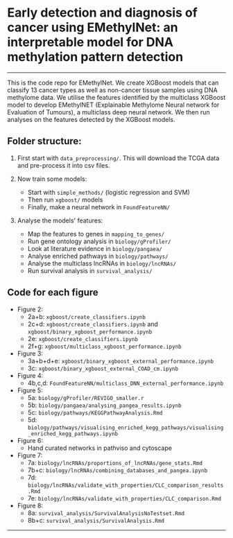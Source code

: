 # Early detection and diagnosis of cancer using EMethylNet: an interpretable model for DNA methylation pattern detection

-------------------------------------------------

This is the code repo for EMethylNet. We create XGBoost models that can classify 13 cancer types as well as non-cancer tissue samples using DNA methylome data. We utilise the features identified by the multiclass XGBoost model to develop EMethylNET (Explainable Methylome Neural network for Evaluation of Tumours), a multiclass deep neural network. We then run analyses on the features detected by the XGBoost models.


## Folder structure:

1. First start with `data_preprocessing/`. This will download the TCGA data and pre-process it into csv files.

2. Now train some models:
    * Start with `simple_methods/` (logistic regression and SVM)
    * Then run `xgboost/` models
    * Finally, make a neural network in `FoundFeatureNN/`

3. Analyse the models' features:
    * Map the features to genes in `mapping_to_genes/`
    * Run gene ontology analysis in `biology/gProfiler/`
    * Look at literature evidence in `biology/pangaea/`
    * Analyse enriched pathways in `biology/pathways/`
    * Analyse the multiclass lncRNAs in `biology/lncRNAs/`
    * Run survival analysis in `survival_analysis/`


## Code for each figure
- Figure 2:
    - 2a+b: `xgboost/create_classifiers.ipynb`
    - 2c+d: `xgboost/create_classifiers.ipynb` and `xgboost/binary_xgboost_performance.ipynb`
    - 2e: `xgboost/create_classifiers.ipynb`
    - 2f+g: `xgboost/multiclass_xgboost_performance.ipynb`
- Figure 3:
    - 3a+b+d+e: `xgboost/binary_xgboost_external_performance.ipynb`
    - 3c: `xgboost/binary_xgboost_external_COAD_cm.ipynb`
- Figure 4:
    - 4b,c,d: `FoundFeatureNN/multiclass_DNN_external_performance.ipynb`
- Figure 5:
    - 5a: `biology/gProfiler/REVIGO_smaller.r`
    - 5b: `biology/pangaea/analysing_pangea_results.ipynb`
    - 5c: `biology/pathways/KEGGPathwayAnalysis.Rmd`
    - 5d: `biology/pathways/visualising_enriched_kegg_pathways/visualising_enriched_kegg_pathways.ipynb`
- Figure 6:
    - Hand curated networks in pathviso and cytoscape
- Figure 7:
    - 7a: `biology/lncRNAs/proportions_of_lncRNAs/gene_stats.Rmd`
    - 7b+c: `biology/lncRNAs/combining_databases_and_pangea.ipynb`
    - 7d: `biology/lncRNAs/validate_with_properties/CLC_comparison_results.Rmd`
    - 7e: `biology/lncRNAs/validate_with_properties/CLC_comparison.Rmd`
- Figure 8:
    - 8a: `survival_analysis/SurvivalAnalysisNoTestset.Rmd`
    - 8b+c: `survival_analysis/SurvivalAnalysis.Rmd`

------------------------------------------------


